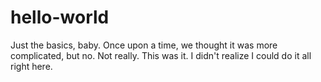 hello-world
===========

Just the basics, baby.  Once upon a time, we thought it was more complicated, but no.  Not really.  This was it.  I didn't realize I could do it all right here.
